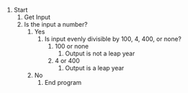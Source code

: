 1. Start
	1. Get Input
	2. Is the input a number?
		1. Yes
			1. Is input evenly divisible by 100, 4, 400, or none?
				1. 100 or none
					1. Output is not a leap year
				2. 4 or 400
					1. Output is a leap year
		2. No
			1. End program